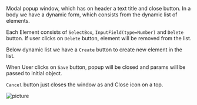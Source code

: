 Modal popup window, which has on header a text title and close button. 
In a body we have a dynamic form, which consists from the dynamic list of elements.

Each Element consists of `SelectBox`, `InputField(type=Number)` and `Delete` button. 
If user clicks on `Delete` button, element will be removed from the list.

Below dynamic list we have a `Create` button to create new element in the list.

When User clicks on `Save` button, popup will be closed and params will be passed to initial
object. 

`Cancel` button just closes the window as and Close icon on a top.

![picture](https://image.ibb.co/dqQ7yp/1.png)
